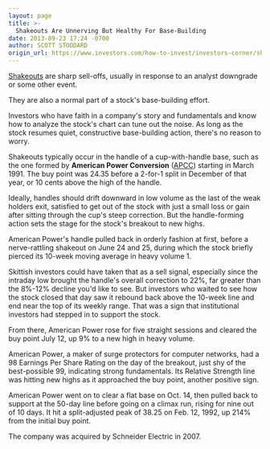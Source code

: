 ```yaml
---
layout: page
title: >-
  Shakeouts Are Unnerving But Healthy For Base-Building
date: 2013-09-23 17:24 -0700
author: SCOTT STODDARD
origin_url: https://www.investors.com/how-to-invest/investors-corner/shakeouts-reward-patient-investors/
---
```


[Shakeouts](http://education.investors.com/investors-corner/671025-cup-with-handle-base.htm?Ntt=shakeout) are sharp sell-offs, usually in response to an analyst downgrade or some other event.

They are also a normal part of a stock's base-building effort.

Investors who have faith in a company's story and fundamentals and know how to analyze the stock's chart can tune out the noise. As long as the stock resumes quiet, constructive base-building action, there's no reason to worry.

Shakeouts typically occur in the handle of a cup-with-handle base, such as the one formed by **American Power Conversion** ([APCC](https://research.investors.com/quote.aspx?symbol=APCC)) starting in March 1991. The buy point was 24.35 before a 2-for-1 split in December of that year, or 10 cents above the high of the handle.

Ideally, handles should drift downward in low volume as the last of the weak holders exit, satisfied to get out of the stock with just a small loss or gain after sitting through the cup's steep correction. But the handle-forming action sets the stage for the stock's breakout to new highs.

American Power's handle pulled back in orderly fashion at first, before a nerve-rattling shakeout on June 24 and 25, during which the stock briefly pierced its 10-week moving average in heavy volume 1.

Skittish investors could have taken that as a sell signal, especially since the intraday low brought the handle's overall correction to 22%, far greater than the 8%-12% decline you'd like to see. But investors who waited to see how the stock closed that day saw it rebound back above the 10-week line and end near the top of its weekly range. That was a sign that institutional investors had stepped in to support the stock.

From there, American Power rose for five straight sessions and cleared the buy point July 12, up 9% to a new high in heavy volume.

American Power, a maker of surge protectors for computer networks, had a 98 Earnings Per Share Rating on the day of the breakout, just shy of the best-possible 99, indicating strong fundamentals. Its Relative Strength line was hitting new highs as it approached the buy point, another positive sign.

American Power went on to clear a flat base on Oct. 14, then pulled back to support at the 50-day line before going on a climax run, rising for nine out of 10 days. It hit a split-adjusted peak of 38.25 on Feb. 12, 1992, up 214% from the initial buy point.

The company was acquired by Schneider Electric in 2007.

